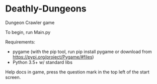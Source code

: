 # Deathly-Dungeons
Dungeon Crawler game

To begin, run Main.py

Requirements:
- pygame (with the pip tool, run pip install pygame or download from https://pypi.org/project/Pygame/#files)
- Python 3.5+ w/ standard libs

Help docs in game, press the question mark in the top left of the start screen.
